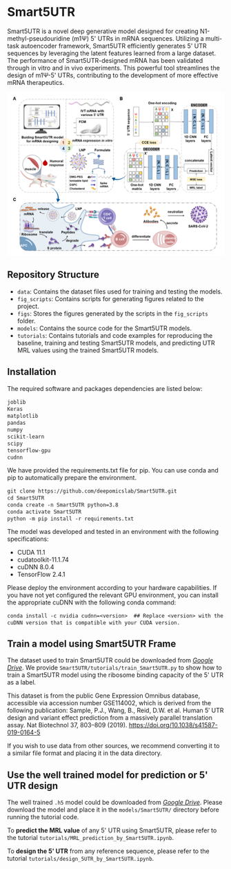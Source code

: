 # Smart5UTR

Smart5UTR is a novel deep generative model designed for creating N1-methyl-pseudouridine (m1Ψ) 5' UTRs in mRNA sequences. Utilizing a multi-task autoencoder framework, Smart5UTR efficiently generates 5' UTR sequences by leveraging the latent features learned from a large dataset. The performance of Smart5UTR-designed mRNA has been validated through in vitro and in vivo experiments. This powerful tool streamlines the design of m1Ψ-5' UTRs, contributing to the development of more effective mRNA therapeutics.

![image](https://github.com/deepomicslab/Smart5UTR/raw/main/figs/smart5utr-workflow.png)

## Repository Structure

- `data`: Contains the dataset files used for training and testing the models.
- `fig_scripts`: Contains scripts for generating figures related to the project.
- `figs`: Stores the figures generated by the scripts in the `fig_scripts` folder.
- `models`: Contains the source code for the Smart5UTR models.
- `tutorials`: Contains tutorials and code examples for reproducing the baseline, training and testing Smart5UTR models, and predicting UTR MRL values using the trained Smart5UTR models.

## Installation

The required software and packages dependencies are listed below:
```
joblib
Keras
matplotlib
pandas
numpy
scikit-learn
scipy
tensorflow-gpu
cudnn
```

We have provided the requirements.txt file for pip. You can use conda and pip to automatically prepare the environment.
```
git clone https://github.com/deepomicslab/Smart5UTR.git
cd Smart5UTR
conda create -n Smart5UTR python=3.8
conda activate Smart5UTR
python -m pip install -r requirements.txt
```

The model was developed and tested in an environment with the following specifications:

- CUDA 11.1
- cudatoolkit-11.1.74
- cuDNN 8.0.4
- TensorFlow 2.4.1

Please deploy the environment according to your hardware capabilities. If you have not yet configured the relevant GPU environment, you can install the appropriate cuDNN with the following conda command:

```
conda install -c nvidia cudnn=<version>  ## Replace <version> with the cuDNN version that is compatible with your CUDA version. 
```


## Train a model using Smart5UTR Frame

The dataset used to train Smart5UTR could be downloaded from [*Google Drive*](https://drive.google.com/drive/folders/1WBFdi0Nv15Epu3FJmOJFmKO5XoTxz1Q8?usp=share_link). We provide `Smart5UTR/tutorials/train_Smart5UTR.py` to show how to train a Smart5UTR model using the ribosome binding capacity of the 5' UTR as a label. 

This dataset is from the public Gene Expression Omnibus database, accessible via accession number GSE114002, which is derived from the following publication:
Sample, P.J., Wang, B., Reid, D.W. et al. Human 5′ UTR design and variant effect prediction from a massively parallel translation assay. Nat Biotechnol 37, 803–809 (2019). https://doi.org/10.1038/s41587-019-0164-5

If you wish to use data from other sources, we recommend converting it to a similar file format and placing it in the data directory.

## Use the well trained model for prediction or 5' UTR design

The well trained `.h5` model could be downloaded from [*Google Drive*](https://drive.google.com/drive/folders/1WBFdi0Nv15Epu3FJmOJFmKO5XoTxz1Q8?usp=share_link). Please download the model and place it in the `models/Smart5UTR/` directory before running the tutorial code. 

To **predict the MRL value** of any 5' UTR using Smart5UTR, please refer to the tutorial `tutorials/MRL_prediction_by_Smart5UTR.ipynb`.

To **design the 5' UTR** from any reference sequence, please refer to the tutorial `tutorials/design_5UTR_by_Smart5UTR.ipynb`.
